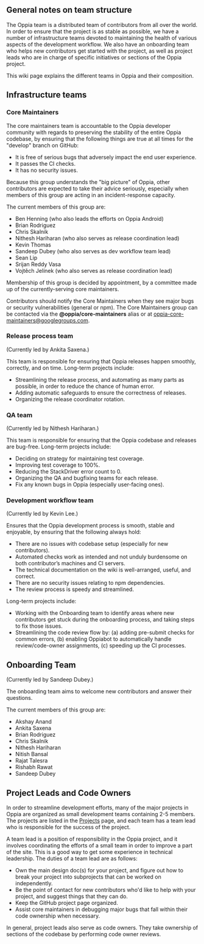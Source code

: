 ## General notes on team structure

The Oppia team is a distributed team of contributors from all over the world. In order to ensure that the project is as stable as possible, we have a number of infrastructure teams devoted to maintaining the health of various aspects of the development workflow. We also have an onboarding team who helps new contributors get started with the project, as well as project leads who are in charge of specific initiatives or sections of the Oppia project.

This wiki page explains the different teams in Oppia and their composition.

## Infrastructure teams

### Core Maintainers

The core maintainers team is accountable to the Oppia developer community with regards to preserving the stability of the entire Oppia codebase, by ensuring that the following things are true at all times for the "develop" branch on GitHub:

- It is free of serious bugs that adversely impact the end user experience.
- It passes the CI checks.
- It has no security issues.

Because this group understands the "big picture" of Oppia, other contributors are expected to take their advice seriously, especially when members of this group are acting in an incident-response capacity.

The current members of this group are:

- Ben Henning (who also leads the efforts on Oppia Android)
- Brian Rodriguez
- Chris Skalnik
- Nithesh Hariharan (who also serves as release coordination lead)
- Kevin Thomas
- Sandeep Dubey (who also serves as dev workflow team lead)
- Sean Lip
- Srijan Reddy Vasa
- Vojtěch Jelínek (who also serves as release coordination lead)

Membership of this group is decided by appointment, by a committee made up of the currently-serving core maintainers.

Contributors should notify the Core Maintainers when they see major bugs or security vulnerabilities (general or npm). The Core Maintainers group can be contacted via the **@oppia/core-maintainers** alias or at oppia-core-maintainers@googlegroups.com.

### Release process team

(Currently led by Ankita Saxena.)

This team is responsible for ensuring that Oppia releases happen smoothly, correctly, and on time. Long-term projects include:
- Streamlining the release process, and automating as many parts as possible, in order to reduce the chance of human error.
- Adding automatic safeguards to ensure the correctness of releases.
- Organizing the release coordinator rotation.

### QA team

(Currently led by Nithesh Hariharan.)

This team is responsible for ensuring that the Oppia codebase and releases are bug-free. Long-term projects include:

- Deciding on strategy for maintaining test coverage.
- Improving test coverage to 100%.
- Reducing the StackDriver error count to 0.
- Organizing the QA and bugfixing teams for each release.
- Fix any known bugs in Oppia (especially user-facing ones).

### Development workflow team

(Currently led by Kevin Lee.)

Ensures that the Oppia development process is smooth, stable and enjoyable, by ensuring that the following always hold:
- There are no issues with codebase setup (especially for new contributors).
- Automated checks work as intended and not unduly burdensome on both contributor’s machines and CI servers.
- The technical documentation on the wiki is well-arranged, useful, and correct.
- There are no security issues relating to npm dependencies.
- The review process is speedy and streamlined.

Long-term projects include:
- Working with the Onboarding team to identify areas where new contributors get stuck during the onboarding process, and taking steps to fix those issues.
- Streamlining the code review flow by: (a) adding pre-submit checks for common errors, (b) enabling Oppiabot to automatically handle review/code-owner assignments, (c) speeding up the CI processes.

## Onboarding Team

(Currently led by Sandeep Dubey.)

The onboarding team aims to welcome new contributors and answer their questions.

The current members of this group are:

- Akshay Anand
- Ankita Saxena
- Brian Rodriguez
- Chris Skalnik
- Nithesh Hariharan
- Nitish Bansal
- Rajat Talesra
- Rishabh Rawat
- Sandeep Dubey


## Project Leads and Code Owners

In order to streamline development efforts, many of the major projects in Oppia are organized as small development teams containing 2-5 members. The projects are listed in the [Projects](https://github.com/oppia/oppia/projects) page, and each team has a team lead who is responsible for the success of the project. 

A team lead is a position of responsibility in the Oppia project, and it involves coordinating the efforts of a small team in order to improve a part of the site. This is a good way to get some experience in technical leadership. The duties of a team lead are as follows:

- Own the main design doc(s) for your project, and figure out how to break your project into subprojects that can be worked on independently.
- Be the point of contact for new contributors who'd like to help with your project, and suggest things that they can do.
- Keep the GitHub project page organized.
- Assist core maintainers in debugging major bugs that fall within their code ownership when necessary.

In general, project leads also serve as code owners. They take ownership of sections of the codebase by performing code owner reviews.
